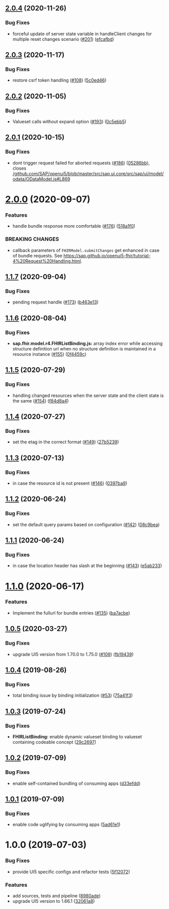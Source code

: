 ## [2.0.4](https://github.com/SAP/openui5-fhir/compare/v2.0.3...v2.0.4) (2020-11-26)


### Bug Fixes

* forceful update of server state variable in handleClient changes for multiple reset changes scenario ([#201](https://github.com/SAP/openui5-fhir/issues/201)) ([efcafbd](https://github.com/SAP/openui5-fhir/commit/efcafbd5f94af28da7cf6c6464fcd19b7095ee53))

## [2.0.3](https://github.com/SAP/openui5-fhir/compare/v2.0.2...v2.0.3) (2020-11-17)


### Bug Fixes

* restore csrf token handling ([#108](https://github.com/SAP/openui5-fhir/issues/108)) ([5c0ed46](https://github.com/SAP/openui5-fhir/commit/5c0ed46e377f390e2575a8c661189549a14bab6a))

## [2.0.2](https://github.com/SAP/openui5-fhir/compare/v2.0.1...v2.0.2) (2020-11-05)


### Bug Fixes

* Valueset calls without expand option ([#193](https://github.com/SAP/openui5-fhir/issues/193)) ([0c5ebb5](https://github.com/SAP/openui5-fhir/commit/0c5ebb581a13728ec18d16a7258d1e600e7df844))

## [2.0.1](https://github.com/SAP/openui5-fhir/compare/v2.0.0...v2.0.1) (2020-10-15)


### Bug Fixes

* dont trigger request failed for aborted requests ([#186](https://github.com/SAP/openui5-fhir/issues/186)) ([05286bb](https://github.com/SAP/openui5-fhir/commit/05286bbb2b7d1ee8ac311019c3821259dc022520)), closes [/github.com/SAP/openui5/blob/master/src/sap.ui.core/src/sap/ui/model/odata/ODataModel.js#L869](https://github.com//github.com/SAP/openui5/blob/master/src/sap.ui.core/src/sap/ui/model/odata/ODataModel.js/issues/L869)

# [2.0.0](https://github.com/SAP/openui5-fhir/compare/v1.1.7...v2.0.0) (2020-09-07)


### Features

* handle bundle response more comfortable ([#176](https://github.com/SAP/openui5-fhir/issues/176)) ([518a1f0](https://github.com/SAP/openui5-fhir/commit/518a1f06ba13df6541855b910f3e182665aa5c4e))


### BREAKING CHANGES

* callback parameters of `FHIRModel.submitChanges` get enhanced in case of bundle requests. See https://sap.github.io/openui5-fhir/tutorial-4%20Request%20Handling.html.

## [1.1.7](https://github.com/SAP/openui5-fhir/compare/v1.1.6...v1.1.7) (2020-09-04)


### Bug Fixes

* pending request handle ([#173](https://github.com/SAP/openui5-fhir/issues/173)) ([b463e13](https://github.com/SAP/openui5-fhir/commit/b463e1313569eccf23f7e32a8ad0d5a278b2b440))

## [1.1.6](https://github.com/SAP/openui5-fhir/compare/v1.1.5...v1.1.6) (2020-08-04)


### Bug Fixes

* **sap.fhir.model.r4.FHIRListBinding.js:** array index error while accessing structure definition url when no structure definition is maintained in a resource instance ([#155](https://github.com/SAP/openui5-fhir/issues/155)) ([0f4459c](https://github.com/SAP/openui5-fhir/commit/0f4459c292454671850479c72a53ec67d306dbc0))

## [1.1.5](https://github.com/SAP/openui5-fhir/compare/v1.1.4...v1.1.5) (2020-07-29)


### Bug Fixes

* handling changed resources when the server state and the client state is the same ([#154](https://github.com/SAP/openui5-fhir/issues/154)) ([f84d8a4](https://github.com/SAP/openui5-fhir/commit/f84d8a4849aded50ed51bd780a59a851cc00dc95))

## [1.1.4](https://github.com/SAP/openui5-fhir/compare/v1.1.3...v1.1.4) (2020-07-27)


### Bug Fixes

* set the etag in the correct format ([#149](https://github.com/SAP/openui5-fhir/issues/149)) ([27b5239](https://github.com/SAP/openui5-fhir/commit/27b523967a2460284257a0a1d5daf09d7bae3599))

## [1.1.3](https://github.com/SAP/openui5-fhir/compare/v1.1.2...v1.1.3) (2020-07-13)


### Bug Fixes

* in case the resource id is not present  ([#146](https://github.com/SAP/openui5-fhir/issues/146)) ([0397ba9](https://github.com/SAP/openui5-fhir/commit/0397ba997e9b327bbe5bc79c8e52af85643dce0b))

## [1.1.2](https://github.com/SAP/openui5-fhir/compare/v1.1.1...v1.1.2) (2020-06-24)


### Bug Fixes

* set the default query params based on configuration ([#142](https://github.com/SAP/openui5-fhir/issues/142)) ([08c9bea](https://github.com/SAP/openui5-fhir/commit/08c9bea8150d570f4455808f62595c5b8dad0943))

## [1.1.1](https://github.com/SAP/openui5-fhir/compare/v1.1.0...v1.1.1) (2020-06-24)


### Bug Fixes

* in case the location header has slash at the beginning ([#143](https://github.com/SAP/openui5-fhir/issues/143)) ([e5ab233](https://github.com/SAP/openui5-fhir/commit/e5ab233a1536fca27448e3aac05de58f6358df71))

# [1.1.0](https://github.com/SAP/openui5-fhir/compare/v1.0.5...v1.1.0) (2020-06-17)


### Features

* Implement the fullurl for bundle entries ([#135](https://github.com/SAP/openui5-fhir/issues/135)) ([ba7acbe](https://github.com/SAP/openui5-fhir/commit/ba7acbe3acb6c56722bc60bcdf9cb6440b98aaf7))

## [1.0.5](https://github.com/SAP/openui5-fhir/compare/v1.0.4...v1.0.5) (2020-03-27)


### Bug Fixes

* upgrade UI5 version from 1.70.0 to 1.75.0 ([#109](https://github.com/SAP/openui5-fhir/issues/109)) ([fb19439](https://github.com/SAP/openui5-fhir/commit/fb19439a2af9ab044b09d462ee3690c3a31b759c))

## [1.0.4](https://github.com/SAP/openui5-fhir/compare/v1.0.3...v1.0.4) (2019-08-26)


### Bug Fixes

* total binding issue by binding initialization ([#53](https://github.com/SAP/openui5-fhir/issues/53)) ([75a41f3](https://github.com/SAP/openui5-fhir/commit/75a41f3))

## [1.0.3](https://github.com/SAP/openui5-fhir/compare/v1.0.2...v1.0.3) (2019-07-24)


### Bug Fixes

* **FHIRListBinding:** enable dynamic valueset binding to valueset containing codeable concept ([29c2697](https://github.com/SAP/openui5-fhir/commit/29c2697))

## [1.0.2](https://github.com/SAP/openui5-fhir/compare/v1.0.1...v1.0.2) (2019-07-09)


### Bug Fixes

* enable self-contained bundling of consuming apps ([d33efdd](https://github.com/SAP/openui5-fhir/commit/d33efdd))

## [1.0.1](https://github.com/SAP/openui5-fhir/compare/v1.0.0...v1.0.1) (2019-07-09)


### Bug Fixes

* enable code uglifying by consuming apps ([5ad61e1](https://github.com/SAP/openui5-fhir/commit/5ad61e1))

# 1.0.0 (2019-07-03)


### Bug Fixes

* provide UI5 specific configs and refactor tests ([5f12072](https://github.com/SAP/openui5-fhir/commit/5f12072))


### Features

* add sources, tests and pipeline ([8980ade](https://github.com/SAP/openui5-fhir/commit/8980ade))
* upgrade UI5 version to 1.66.1 ([32061a8](https://github.com/SAP/openui5-fhir/commit/32061a8))
